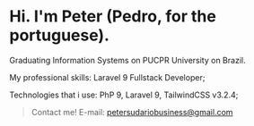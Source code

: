# Hi. I'm Peter (Pedro, for the portuguese).

Graduating Information Systems on PUCPR University on Brazil.

My professional skills:
Laravel 9 Fullstack Developer;

Technologies that i use: PhP 9, Laravel 9, TailwindCSS v3.2.4;

>Contact me!
>E-mail: petersudariobusiness@gmail.com

